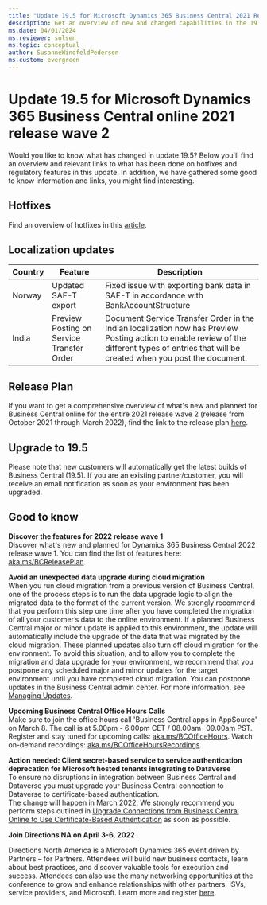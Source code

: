 ```yaml
---
title: "Update 19.5 for Microsoft Dynamics 365 Business Central 2021 Release Wave 2"
description: Get an overview of new and changed capabilities in the 19.5 update of Business Central online, which is part of 2021 release wave 2.
ms.date: 04/01/2024
ms.reviewer: solsen
ms.topic: conceptual
author: SusanneWindfeldPedersen
ms.custom: evergreen
---
```


# Update 19.5 for Microsoft Dynamics 365 Business Central online 2021 release wave 2

Would you like to know what has changed in update 19.5? Below you'll find an overview and relevant links to what has been done on hotfixes and regulatory features in this update. In addition, we have gathered some good to know information and links, you might find interesting.

## Hotfixes
Find an overview of hotfixes in this [article](https://support.microsoft.com/en-us/topic/update-19-5-for-microsoft-dynamics-365-business-central-on-premises-2021-release-wave-2-application-build-19-5-36700-platform-build-19-0-36625-c9b94708-c269-4b64-a288-1d7c7c50f919).

## Localization updates

| Country| Feature  |Description|
|-------------|--------------|--------------|
|Norway | Updated SAF-T export | Fixed issue with exporting bank data in SAF-T in accordance with BankAccountStructure |
| India | Preview Posting on Service Transfer Order | Document Service Transfer Order in the Indian localization now has Preview Posting action to enable review of the different types of entries that will be created when you post the document. |

## Release Plan  
If you want to get a comprehensive overview of what's new and planned for Business Central online for the entire 2021 release wave 2 (release from October 2021 through March 2022), find the link to the release plan [here](/dynamics365-release-plan/2021wave2/smb/dynamics365-business-central/planned-features).

## Upgrade to 19.5

Please note that new customers will automatically get the latest builds of Business Central (19.5). If you are an existing partner/customer, you will receive an email notification as soon as your environment has been upgraded.

## Good to know

**Discover the features for 2022 release wave 1**  
Discover what's new and planned for Dynamics 365 Business Central 2022 release wave 1. You can find the list of features here: [aka.ms/BCReleasePlan](https://aka.ms/BCReleasePlan).

**Avoid an unexpected data upgrade during cloud migration**  
When you run cloud migration from a previous version of Business Central, one of the process steps is to run the data upgrade logic to align the migrated data to the format of the current version. We strongly recommend that you perform this step one time after you have completed the migration of all your customer’s data to the online environment. If a planned Business Central major or minor update is applied to this environment, the update will automatically include the upgrade of the data that was migrated by the cloud migration. These planned updates also turn off cloud migration for the environment. To avoid this situation, and to allow you to complete the migration and data upgrade for your environment, we recommend that you postpone any scheduled major and minor updates for the target environment until you have completed cloud migration. You can postpone updates in the Business Central admin center. For more information, see [Managing Updates](/dynamics365/business-central/dev-itpro/administration/tenant-admin-center-update-management).  

**Upcoming Business Central Office Hours Calls**  
Make sure to join the office hours call 'Business Central apps in AppSource' on March 8. The call is at 5.00pm - 6.00pm CET / 08.00am -09.00am PST. Register and stay tuned for upcoming calls: [aka.ms/BCOfficeHours](https://aka.ms/BCOfficeHours). Watch on-demand recordings: [aka.ms/BCOfficeHoursRecordings](https://aka.ms/BCOfficeHoursRecordings).  

**Action needed: Client secret-based service to service authentication deprecation for Microsoft hosted tenants integrating to Dataverse**  
To ensure no disruptions in integration between Business Central and Dataverse you must upgrade your Business Central connection to Dataverse to certificate-based authentication.  
The change will happen in March 2022. We strongly recommend you perform steps outlined in [Upgrade Connections from Business Central Online to Use Certificate-Based Authentication](/dynamics365/business-central/admin-how-to-set-up-a-dynamics-crm-connection#upgrade-connections-from-business-central-online-to-use-certificate-based-authentication) as soon as possible.

**Join Directions NA on April 3-6, 2022**  

Directions North America is a Microsoft Dynamics 365 event driven by Partners – for Partners. Attendees will build new business contacts, learn about best practices, and discover valuable tools for execution and success. Attendees can also use the many networking opportunities at the conference to grow and enhance relationships with other partners, ISVs, service providers, and Microsoft. Learn more and register [here](https://www.eventsquid.com/event.cfm?event_id=14536). 
